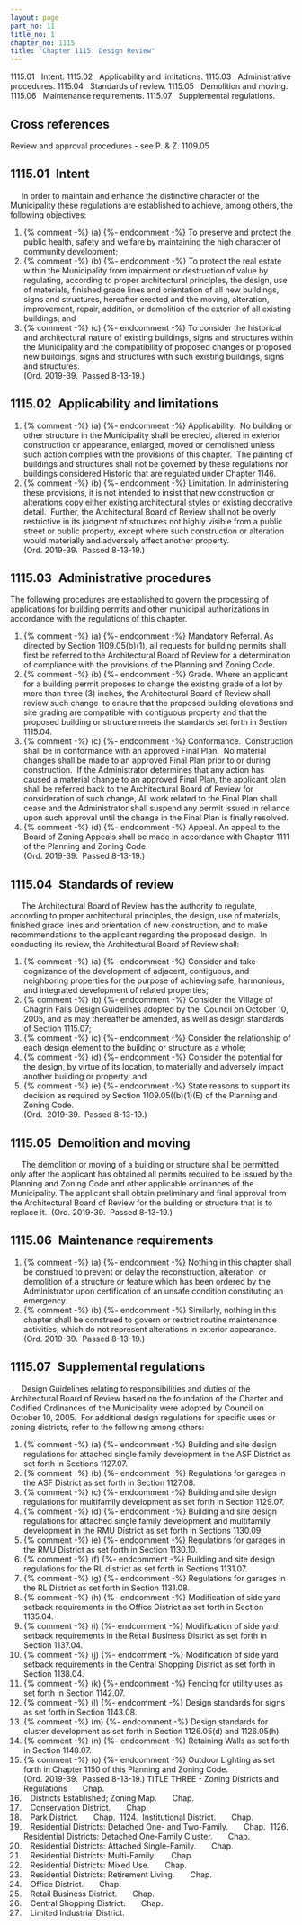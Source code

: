 ```yaml
---
layout: page
part_no: 11
title_no: 1
chapter_no: 1115
title: "Chapter 1115: Design Review"
---
```


1115.01   Intent.
1115.02   Applicability and limitations.
1115.03   Administrative procedures.
1115.04   Standards of review.
1115.05   Demolition and moving.
1115.06   Maintenance requirements.
1115.07   Supplemental regulations.

## Cross references

Review and approval procedures - see P. & Z.
1109.05

## 1115.01   Intent

     In order to maintain and enhance the distinctive character of the
Municipality these regulations are established to achieve, among others, the
following objectives:

<p class="Markdown-list--a-1-A"></p>

1. {% comment -%} (a) {%- endcomment -%} To preserve and protect the public health, safety and welfare by
maintaining the high character of community development;
2. {% comment -%} (b) {%- endcomment -%} To protect the real estate within the Municipality from impairment or
destruction of value by regulating, according to proper architectural
principles, the design, use of materials, finished grade lines and orientation
of all new buildings, signs and structures, hereafter erected and the moving,
alteration, improvement, repair, addition, or demolition of the exterior of all
existing buildings; and
3. {% comment -%} (c) {%- endcomment -%} To consider the historical and architectural nature of existing
buildings, signs and structures within the Municipality and the compatibility
of proposed changes or proposed new buildings, signs and structures with such
existing buildings, signs and structures.   
(Ord. 2019-39.  Passed 8-13-19.)

## 1115.02   Applicability and limitations

<p class="Markdown-list--a-1-A"></p>

1. {% comment -%} (a) {%- endcomment -%} Applicability.  No building or other structure in the Municipality
shall be erected, altered in exterior construction or appearance, enlarged,
moved or demolished unless such action complies with the provisions of this
chapter.  The painting of buildings and structures shall not be governed by
these regulations nor buildings considered Historic that are regulated under
Chapter 1146.
2. {% comment -%} (b) {%- endcomment -%} Limitation.  In administering these provisions, it is not intended to
insist that new construction or alterations copy either existing architectural
styles or existing decorative detail.  Further, the Architectural Board of
Review shall not be overly restrictive in its judgment of structures not highly
visible from a public street or public property, except where such construction
or alteration would materially and adversely affect another property.  
(Ord. 2019-39.  Passed 8-13-19.)

## 1115.03   Administrative procedures

The following procedures are established to govern the processing of
applications for building permits and other municipal authorizations in
accordance with the regulations of this chapter.

<p class="Markdown-list--a-1-A"></p>

1. {% comment -%} (a) {%- endcomment -%} Mandatory Referral.  As directed by Section 1109.05(b)(1), all requests for building permits shall first be referred to the
Architectural Board of Review for a determination of compliance with the
provisions of the Planning and Zoning Code.
2. {% comment -%} (b) {%- endcomment -%} Grade. Where an applicant for a building permit proposes to change the
existing grade of a lot by more than three (3) inches, the Architectural Board
of Review shall review such change  to ensure that the proposed building
elevations and site grading are compatible with contiguous property and that
the proposed building or structure meets the standards set forth in Section 1115.04.
3. {% comment -%} (c) {%- endcomment -%} Conformance.  Construction shall be in conformance with an approved
Final Plan.  No material changes shall be made to an approved Final Plan prior
to or during construction.  If the Administrator determines that any action has
caused a material change to an approved Final Plan, the applicant plan shall be
referred back to the Architectural Board of Review for consideration of such
change, All work related to the Final Plan shall cease and the Administrator
shall suspend any permit issued in reliance upon such approval until the change
in the Final Plan is finally resolved.
4. {% comment -%} (d) {%- endcomment -%} Appeal.  An appeal to the Board of Zoning Appeals shall be made in
accordance with Chapter 1111 of the Planning and Zoning Code.  
(Ord. 2019-39.  Passed 8-13-19.)

## 1115.04   Standards of review

     The Architectural Board of Review has the authority to regulate, according
to proper architectural principles, the design, use of materials, finished
grade lines and orientation of new construction, and to make recommendations to
the applicant regarding the proposed design.  In conducting its review, the
Architectural Board of Review shall:

<p class="Markdown-list--a-1-A"></p>

1. {% comment -%} (a) {%- endcomment -%} Consider and take cognizance of the development of adjacent,
contiguous, and neighboring properties for the purpose of achieving safe,
harmonious, and integrated development of related properties;
2. {% comment -%} (b) {%- endcomment -%} Consider the Village of Chagrin Falls Design Guidelines adopted by
the  Council on October 10, 2005, and as may thereafter be amended, as well as
design standards of Section 1115.07;
3. {% comment -%} (c) {%- endcomment -%} Consider the relationship of each design element to the building or
structure as a whole;
4. {% comment -%} (d) {%- endcomment -%} Consider the potential for the design, by virtue of its location, to
materially and adversely impact another building or property; and
5. {% comment -%} (e) {%- endcomment -%} State reasons to support its decision as required by Section 1109.05((b)(1)(E) of the Planning and Zoning Code.   
(Ord.  2019-39.  Passed 8-13-19.)

## 1115.05   Demolition and moving

     The demolition or moving of a building or structure shall be permitted
only after the applicant has obtained all permits required to be issued by the
Planning and Zoning Code and other applicable ordinances of the Municipality.
The applicant shall obtain preliminary and final approval from the
Architectural Board of Review for the building or structure that is to replace
it.  (Ord. 2019-39.  Passed 8-13-19.)

## 1115.06   Maintenance requirements

<p class="Markdown-list--a-1-A"></p>

1. {% comment -%} (a) {%- endcomment -%} Nothing in this chapter shall be construed to prevent or delay the
reconstruction, alteration  or demolition of a structure or feature which has
been ordered by the Administrator upon certification of an unsafe condition
constituting an emergency.
2. {% comment -%} (b) {%- endcomment -%} Similarly, nothing in this chapter shall be construed to govern or
restrict routine maintenance activities, which do not represent alterations in
exterior appearance.  
(Ord. 2019-39.  Passed 8-13-19.)

## 1115.07   Supplemental regulations

     Design Guidelines relating to responsibilities and duties of the
Architectural Board of Review based on the foundation of the Charter and
Codified Ordinances of the Municipality were adopted by Council on October 10,
2005.  For additional design regulations for specific uses or zoning districts,
refer to the following among others:

<p class="Markdown-list--a-1-A"></p>

1. {% comment -%} (a) {%- endcomment -%} Building and site design regulations for attached single family
development in the ASF District as set forth in Sections
1127.07.
2. {% comment -%} (b) {%- endcomment -%} Regulations for garages in the ASF District as set forth in Section 1127.08.
3. {% comment -%} (c) {%- endcomment -%} Building and site design regulations for multifamily development as
set forth in Section 1129.07.
4. {% comment -%} (d) {%- endcomment -%} Building and site design regulations for attached single family
development and multifamily development in the RMU District as set forth in
Sections
 1130.09.
5. {% comment -%} (e) {%- endcomment -%} Regulations for garages in the RMU District as set forth in Section 1130.10.
6. {% comment -%} (f) {%- endcomment -%} Building and site design regulations for the RL district as set forth
in Sections
1131.07.
7. {% comment -%} (g) {%- endcomment -%} Regulations for garages in the RL District as set forth in Section 1131.08.
8. {% comment -%} (h) {%- endcomment -%} Modification of side yard setback requirements in the Office District
as set forth in Section 1135.04.
9. {% comment -%} (i) {%- endcomment -%} Modification of side yard setback requirements in the Retail Business
District as set forth in Section 1137.04.
10. {% comment -%} (j) {%- endcomment -%} Modification of side yard setback requirements in the Central Shopping
District as set forth in Section 1138.04.
11. {% comment -%} (k) {%- endcomment -%} Fencing for utility uses as set forth in Section 1142.07.
12. {% comment -%} (l) {%- endcomment -%} Design standards for signs as set forth in Section 1143.08.
13. {% comment -%} (m) {%- endcomment -%} Design standards for cluster development as set forth in Section 1126.05(d) and
 1126.05(h).
14. {% comment -%} (n) {%- endcomment -%} Retaining Walls as set forth in Section 1148.07.
15. {% comment -%} (o) {%- endcomment -%} Outdoor Lighting as set forth in Chapter 1150 of this Planning and Zoning Code.  
(Ord. 2019-39.  Passed 8-13-19.)
TITLE THREE - Zoning Districts and Regulations
      Chap. 
1119.    Districts Established; Zoning Map.
      Chap. 
1121.    Conservation District.
      Chap. 
1123.    Park District.
      Chap. 
1124.  Institutional District.
      Chap. 
1125.    Residential Districts: Detached One- and Two-Family.
      Chap. 
1126.  Residential Districts: Detached One-Family Cluster.
      Chap. 
1127.    Residential Districts: Attached Single-Family.
      Chap. 
1129.    Residential Districts: Multi-Family.
      Chap. 
1130.    Residential Districts: Mixed Use.
      Chap. 
1131.    Residential Districts: Retirement Living.
      Chap. 
1135.    Office District.
      Chap. 
1137.    Retail Business District.
      Chap. 
1138.    Central Shopping District.
      Chap. 
1139.    Limited Industrial District.
